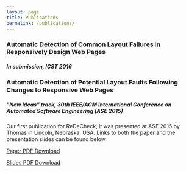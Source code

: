 ```yaml
---
layout: page
title: Publications
permalink: /publications/
---
```


### Automatic Detection of Common Layout Failures in Responsively Design Web Pages

##### In submission, ICST 2016



### Automatic Detection of Potential Layout Faults Following Changes to Responsive Web Pages

##### "New Ideas" track, 30th IEEE/ACM International Conference on Automated Software Engineering (ASE 2015)


Our first publication for ReDeCheck, it was presented at ASE 2015 by Thomas in Lincoln, Nebraska, USA. Links to both the paper and the presentation slides can be found below.


[Paper PDF Download](/assets/pdfs/ase2015.pdf)


[Slides PDF Download](/assets/pdfs/ase-slides.pdf)